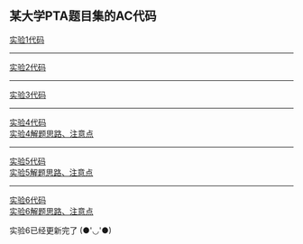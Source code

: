 某大学PTA题目集的AC代码
---

[实验1代码](/实验1)  

---

[实验2代码](/实验2)  

---

[实验3代码](/实验3)  

---

[实验4代码](/实验4)  
[实验4解题思路、注意点](/实验4/readme.md)  

---

[实验5代码](/实验5)  
[实验5解题思路、注意点](/实验5/readme.md)  

---

[实验6代码](/实验6)  
[实验6解题思路、注意点](/实验6/readme.md)  


实验6已经更新完了 (●'◡'●)

